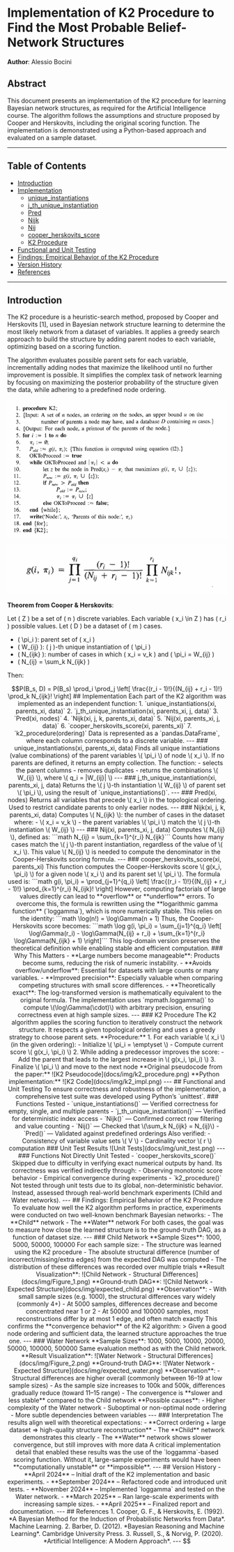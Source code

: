 # Implementation of K2 Procedure to Find the Most Probable Belief-Network Structures

**Author**: Alessio Bocini

## Abstract

This document presents an implementation of the K2 procedure for learning Bayesian network structures, as required for the Artificial Intelligence course. The algorithm follows the assumptions and structure proposed by Cooper and Herskovits, including the original scoring function. The implementation is demonstrated using a Python-based approach and evaluated on a sample dataset.

---

## Table of Contents

- [Introduction](#introduction)
- [Implementation](#implementation)
  - [unique_instantiations](#unique_instantiations)
  - [j_th_unique_instantiation](#j_th_unique_instantiation)
  - [Pred](#pred)
  - [Nijk](#nijk)
  - [Nij](#nij)
  - [cooper_herskovits_score](#cooper_herskovits_score)
  - [K2 Procedure](#k2-procedure)
- [Functional and Unit Testing](#functional-and-unit-testing)
- [Findings: Empirical Behavior of the K2 Procedure](#findings-empirical-behavior-of-the-k2-procedure)
- [Version History](#version-history)
- [References](#references)

---

## Introduction

The K2 procedure is a heuristic-search method, proposed by Cooper and Herskovits [1], used in Bayesian network structure learning to determine the most likely network from a dataset of variables. It applies a greedy search approach to build the structure by adding parent nodes to each variable, optimizing based on a scoring function.

The algorithm evaluates possible parent sets for each variable, incrementally adding nodes that maximize the likelihood until no further improvement is possible. It simplifies the complex task of network learning by focusing on maximizing the posterior probability of the structure given the data, while adhering to a predefined node ordering.

![K2 Pseudocode](docs/img/k2_procedure.png)

![Cooper-Herskovits Score](docs/img/g_score_function_paper.png)

**Theorem from Cooper & Herskovits**:

Let \( Z \) be a set of \( n \) discrete variables. Each variable \( x_i \in Z \) has \( r_i \) possible values. Let \( D \) be a dataset of \( m \) cases.

- \( \pi_i \): parent set of \( x_i \)
- \( W_{ij} \): \( j \)-th unique instantiation of \( \pi_i \)
- \( N_{ijk} \): number of cases in which \( x_i = v_k \) and \( \pi_i = W_{ij} \)
- \( N_{ij} = \sum_k N_{ijk} \)

Then:
```math
P(B_s, D) = P(B_s) \prod_i \prod_j \left[ \frac{(r_i - 1)!}{(N_{ij} + r_i - 1)!} \prod_k N_{ijk}! \right]


## Implementation

Each part of the K2 algorithm was implemented as an independent function:

1. `unique_instantiations(xi, parents_xi, data)`
2. `j_th_unique_instantiation(xi, parents_xi, j, data)`
3. `Pred(xi, nodes)`
4. `Nijk(xi, j, k, parents_xi, data)`
5. `Nij(xi, parents_xi, j, data)`
6. `cooper_herskovits_score(xi, parents_xi)`
7. `k2_procedure(ordering)`

Data is represented as a `pandas.DataFrame`, where each column corresponds to a discrete variable.

---

### unique_instantiations(xi, parents_xi, data)

Finds all unique instantiations (value combinations) of the parent variables \( \pi_i \) of node \( x_i \).  
If no parents are defined, it returns an empty collection. The function:

- selects the parent columns
- removes duplicates
- returns the combinations \( W_{ij} \), where \( q_i = |W_{ij}| \)

---

### j_th_unique_instantiation(xi, parents_xi, j, data)

Returns the \( j \)-th instantiation \( W_{ij} \) of parent set \( \pi_i \), using the result of `unique_instantiations()`.

---

### Pred(xi, nodes)

Returns all variables that precede \( x_i \) in the topological ordering.  
Used to restrict candidate parents to only earlier nodes.

---

### Nijk(xi, j, k, parents_xi, data)

Computes \( N_{ijk} \): the number of cases in the dataset where:

- \( x_i = v_k \)
- the parent variables \( \pi_i \) match the \( j \)-th instantiation \( W_{ij} \)

---

### Nij(xi, parents_xi, j, data)

Computes \( N_{ij} \), defined as:

```math
N_{ij} = \sum_{k=1}^{r_i} N_{ijk}```

Counts how many cases match the \( j \)-th parent instantiation, regardless of the value of \( x_i \).  
This value \( N_{ij} \) is needed to compute the denominator in the Cooper-Herskovits scoring formula.

---

### cooper_herskovits_score(xi, parents_xi)

This function computes the Cooper-Herskovits score \( g(x_i, \pi_i) \) for a given node \( x_i \) and its parent set \( \pi_i \).  
The formula used is:

```math
g(i, \pi_i) = \prod_{j=1}^{q_i} \left[ \frac{(r_i - 1)!}{(N_{ij} + r_i - 1)!} \prod_{k=1}^{r_i} N_{ijk}! \right]

However, computing factorials of large values directly can lead to **overflow** or **underflow** errors.

To overcome this, the formula is rewritten using the **logarithmic gamma function** (`loggamma`), which is more numerically stable.  
This relies on the identity:

```math
\log(n!) = \log\Gamma(n + 1)

Thus, the Cooper-Herskovits score becomes:

```math
\log g(i, \pi_i) = \sum_{j=1}^{q_i} \left[ \log\Gamma(r_i) - \log\Gamma(N_{ij} + r_i) + \sum_{k=1}^{r_i} \log\Gamma(N_{ijk} + 1) \right]```
This log-domain version preserves the theoretical definition while enabling stable and efficient computation.

### Why This Matters

- **Large numbers become manageable**: Products become sums, reducing the risk of numeric instability.
- **Avoids overflow/underflow**: Essential for datasets with large counts or many variables.
- **Improved precision**: Especially valuable when comparing competing structures with small score differences.
- **Theoretically exact**: The log-transformed version is mathematically equivalent to the original formula.

The implementation uses `mpmath.loggamma()` to compute \(\log\Gamma(\cdot)\) with arbitrary precision, ensuring correctness even at high sample sizes.

---

### K2 Procedure

The K2 algorithm applies the scoring function to iteratively construct the network structure.  
It respects a given topological ordering and uses a greedy strategy to choose parent sets.

**Procedure:**

1. For each variable \( x_i \) (in the given ordering):
   - Initialize \( \pi_i = \emptyset \)
   - Compute current score \( g(x_i, \pi_i) \)
2. While adding a predecessor improves the score:
   - Add the parent that leads to the largest increase in \( g(x_i, \pi_i) \)
3. Finalize \( \pi_i \) and move to the next node

**Original pseudocode from the paper:**

![K2 Pseudocode](docs/img/k2_procedure.png)

**Python implementation:**

![K2 Code](docs/img/k2_impl.png)

---

## Functional and Unit Testing

To ensure correctness and robustness of the implementation, a comprehensive test suite was developed using Python’s `unittest`.

### Functions Tested

- `unique_instantiations()` — Verified correctness for empty, single, and multiple parents
- `j_th_unique_instantiation()` — Verified for deterministic index access
- `Nijk()` — Confirmed correct row filtering and value counting
- `Nij()` — Checked that \(\sum_k N_{ijk} = N_{ij}\)
- `Pred()` — Validated against predefined orderings

Also verified:

- Consistency of variable value sets \( V \)
- Cardinality vector \( r \) computation

### Unit Test Results

![Unit Tests](docs/img/unit_test.png)

---

### Functions Not Directly Unit Tested

- `cooper_herskovits_score()`  
  Skipped due to difficulty in verifying exact numerical outputs by hand.  
  Its correctness was verified indirectly through:
  - Observing monotonic score behavior
  - Empirical convergence during experiments

- `k2_procedure()`  
  Not tested through unit tests due to its global, non-deterministic behavior.  
  Instead, assessed through real-world benchmark experiments (Child and Water networks).

---

## Findings: Empirical Behavior of the K2 Procedure

To evaluate how well the K2 algorithm performs in practice, experiments were conducted on two well-known benchmark Bayesian networks:

- The **Child** network
- The **Water** network

For both cases, the goal was to measure how close the learned structure is to the ground-truth DAG, as a function of dataset size.

---

### Child Network

**Sample Sizes**: 1000, 5000, 50000, 100000  
For each sample size:

- The structure was learned using the K2 procedure
- The absolute structural difference (number of incorrect/missing/extra edges) from the expected DAG was computed
- The distribution of these differences was recorded over multiple trials

**Result Visualization**:

![Child Network - Structural Differences](docs/img/Figure_1.png)

**Ground-truth DAG**:

![Child Network - Expected Structure](docs/img/expected_child.png)

**Observation**:

- With small sample sizes (e.g. 1000), the structural differences vary widely (commonly 4+)
- At 5000 samples, differences decrease and become concentrated near 1 or 2
- At 50000 and 100000 samples, most reconstructions differ by at most 1 edge, and often match exactly

This confirms the **convergence behavior** of the K2 algorithm:  
> Given a good node ordering and sufficient data, the learned structure approaches the true one.

---

### Water Network

**Sample Sizes**: 1000, 5000, 10000, 20000, 50000, 100000, 500000  
Same evaluation method as with the Child network.

**Result Visualization**:

![Water Network - Structural Differences](docs/img/Figure_2.png)

**Ground-truth DAG**:

![Water Network - Expected Structure](docs/img/expected_water.png)

**Observation**:

- Structural differences are higher overall (commonly between 16–19 at low sample sizes)
- As the sample size increases to 100k and 500k, differences gradually reduce (toward 11–15 range)
- The convergence is **slower and less stable** compared to the Child network

**Possible causes**:

- Higher complexity of the Water network
- Suboptimal or non-optimal node ordering
- More subtle dependencies between variables

---

### Interpretation

The results align well with theoretical expectations:

- **Correct ordering + large dataset ⇒ high-quality structure reconstruction**
- The **Child** network demonstrates this clearly
- The **Water** network shows slower convergence, but still improves with more data

A critical implementation detail that enabled these results was the use of the `loggamma`-based scoring function. Without it, large-sample experiments would have been **computationally unstable** or **impossible**.

---

## Version History

- **April 2024** – Initial draft of the K2 implementation and basic experiments.
- **September 2024** – Refactored code and introduced unit tests.
- **November 2024** – Implemented `loggamma` and tested on the Water network.
- **March 2025** – Ran large-scale experiments with increasing sample sizes.
- **April 2025** – Finalized report and documentation.

---

## References

1. Cooper, G. F., & Herskovits, E. (1992). *A Bayesian Method for the Induction of Probabilistic Networks from Data*. Machine Learning.
2. Barber, D. (2012). *Bayesian Reasoning and Machine Learning*. Cambridge University Press.
3. Russell, S., & Norvig, P. (2020). *Artificial Intelligence: A Modern Approach*.

---


